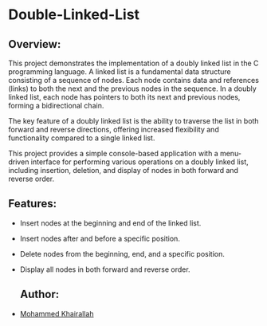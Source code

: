 # Double-Linked-List

## Overview:

This project demonstrates the implementation of a doubly linked list in the C programming language. A linked list is a fundamental data structure consisting of a sequence of nodes. Each node contains data and references (links) to both the next and the previous nodes in the sequence. In a doubly linked list, each node has pointers to both its next and previous nodes, forming a bidirectional chain.

The key feature of a doubly linked list is the ability to traverse the list in both forward and reverse directions, offering increased flexibility and functionality compared to a single linked list.

This project provides a simple console-based application with a menu-driven interface for performing various operations on a doubly linked list, including insertion, deletion, and display of nodes in both forward and reverse order.


## Features:

- Insert nodes at the beginning and end of the linked list.
- Insert nodes after and before a specific position.
- Delete nodes from the beginning, end, and a specific position.
- Display all nodes in both forward and reverse order.

  ## Author:

- [Mohammed Khairallah](https://www.linkedin.com/in/mohammed-khairallah/)
